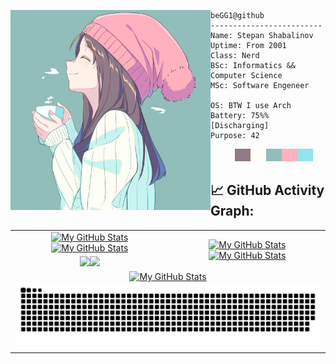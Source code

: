 <p>
<img align="left" src="https://github.com/beGG1/beGG1/blob/main/cropped.jpg" alt="Unfortunately I didn't find the author of the pic, feel to open a pull request if found" width="320" /> 

```
beGG1@github
-------------------------
Name: Stepan Shabalinov
Uptime: From 2001
Class: Nerd
BSc: Informatics && Computer Science
MSc: Software Engeneer

OS: BTW I use Arch
Battery: 75%% [Discharging]
Purpose: 42
```
   <p align="left">
   &nbsp; &nbsp; &nbsp; &nbsp; &nbsp;
   <img alt="#917b88" src="https://raw.githubusercontent.com/beGG1/beGG1/main/img/917b88.png" width="25" height="20" /><img alt="#fdfef6" src="https://raw.githubusercontent.com/beGG1/beGG1/main/img/fdfef6.png" width="25" height="20" /><img alt="#91bebb" src="https://raw.githubusercontent.com/beGG1/beGG1/main/img/91bebb.png" width="25" height="20" /><img alt="#feb2bf" src="https://raw.githubusercontent.com/beGG1/beGG1/main/img/feb2bf.png" width="25" height="20" /><img alt="#95e3ed" src="https://raw.githubusercontent.com/beGG1/beGG1/main/img/95e3ed.png" width="25" height="20" />
   </p>
</p>

## 📈 GitHub Activity Graph:

<table>
    <tr>
        <td align="center"><a href="https://github.com/beGG1#gh-light-mode-only"><img src="https://github-readme-stats.vercel.app/api?username=beGG1&show_icons=true&theme=default&include_all_commits=true#gh-light-mode-only" alt="My GitHub Stats"/></a>
        <a href="https://github.com/beGG1#gh-dark-mode-only"><img src="https://github-readme-stats.vercel.app/api?username=beGG1&show_icons=true&theme=tokyonight&include_all_commits=true#gh-dark-mode-only" alt="My GitHub Stats"/></a></td>
        <td rowspan="2" align="center"><a href="https://github.com/beGG1#gh-light-mode-only"><img src="https://github-readme-stats.vercel.app/api/top-langs/?username=beGG1&theme=default&langs_count=8#gh-light-mode-only" alt="My GitHub Stats"/></a><a href="https://github.com/beGG1#gh-dark-mode-only"><img src="https://github-readme-stats.vercel.app/api/top-langs/?username=beGG1&theme=tokyonight&langs_count=8#gh-dark-mode-only" alt="My GitHub Stats"/></a></td>
    </tr>
    <tr>
        <td align="center"><a href="https://github.com/beGG1#gh-light-mode-only"><img src="https://github-readme-streak-stats.herokuapp.com/?user=beGG1&theme=default"/></a><a href="https://github.com/beGG1#gh-dark-mode-only"><img src="https://github-readme-streak-stats.herokuapp.com/?user=beGG1&theme=tokyonight"/></a></td>
    </tr>
    <tr>
        <td colspan="2" align="center"><a href="https://github.com/beGG1#gh-light-mode-only"><img src="https://raw.githubusercontent.com/beGG1/beGG1/output/github-contribution-grid-snake-default.svg#gh-light-mode-only" alt="My GitHub Stats"/></a><a href="https://github.com/beGG1#gh-dark-mode-only"><img src="https://raw.githubusercontent.com/beGG1/beGG1/output/github-contribution-grid-snake-dark.svg#gh-dark-mode-only" alt="My GitHub Stats"/></a></td>
    </tr>
</table>
